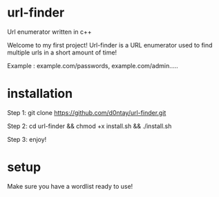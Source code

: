 # url-finder
Url enumerator written in c++


Welcome to my first project! Url-finder is a URL enumerator used to find 
multiple urls in a short amount of time! 

Example : example.com/passwords, example.com/admin.....



# installation
Step 1: git clone https://github.com/d0ntay/url-finder.git

Step 2: cd url-finder && chmod +x install.sh && ./install.sh

Step 3: enjoy!



# setup

Make sure you have a wordlist ready to use!


